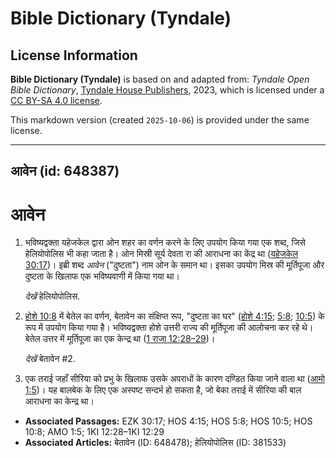 # Bible Dictionary (Tyndale)

## License Information

**Bible Dictionary (Tyndale)** is based on and adapted from: _Tyndale Open Bible Dictionary_, [Tyndale House Publishers](https://tyndaleopenresources.com/), 2023, which is licensed under a [CC BY-SA 4.0 license](https://creativecommons.org/licenses/by-sa/4.0/legalcode.en).

This markdown version (created `2025-10-06`) is provided under the same license.



--------------------------------

## आवेन (id: 648387)

आवेन
====

1. भविष्यद्वक्ता यहेजकेल द्वारा ओन शहर का वर्णन करने के लिए उपयोग किया गया एक शब्द, जिसे हेलियोपोलिस भी कहा जाता है। ओन मिस्री सूर्य देवता रा की आराधना का केंद्र था ([यहेजकेल 30:17](https://ref.ly/Ezek30:17))। इब्री शब्द *आवेन* ("दुष्टता") नाम ओन के समान था। इसका उपयोग मिस्र की मूर्तिपूजा और दुष्टता के खिलाफ एक भविष्यवाणी में किया गया था।

    *देखें* हेलियोपोलिस.

2. [होशे 10:8](https://ref.ly/Hos10:8) में बेतेल का वर्णन, बेतावेन का संक्षिप्त रूप, "दुष्टता का घर" ([होशे 4:15](https://ref.ly/Hos4:15); [5:8](https://ref.ly/Hos5:8); [10:5](https://ref.ly/Hos10:5)) के रूप में उपयोग किया गया है। भविष्यद्वक्ता होशे उत्तरी राज्य की मूर्तिपूजा की आलोचना कर रहे थे। बेतेल उत्तर में मूर्तिपूजा का एक केन्द्र था ([1 राजा 12:28–29](https://ref.ly/1Kgs12:28-1Kgs12:29))।

    *देखें* बेतावेन \#2.

3. एक तराई जहाँ सीरिया को प्रभु के खिलाफ उसके अपराधों के कारण दण्डित किया जाने वाला था ([आमो 1:5](https://ref.ly/Amos1:5))। यह बालबेक के लिए एक अस्पष्ट सन्दर्भ हो सकता है, जो बेका तराई में सीरिया की बाल आराधना का केन्द्र था।

* **Associated Passages:** EZK 30:17; HOS 4:15; HOS 5:8; HOS 10:5; HOS 10:8; AMO 1:5; 1KI 12:28–1KI 12:29
* **Associated Articles:** बेतावेन (ID: 648478); हेलियोपोलिस  (ID: 381533)

